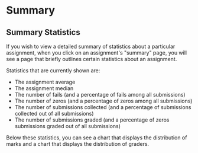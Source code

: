 # Summary

## Summary Statistics

If you wish to view a detailed summary of statistics about a particular assignment, when you click on an assignment's "summary" page, you will see a page that briefly outlines certain statistics about an assignment.

Statistics that are currently shown are:

- The assignment average
- The assignment median
- The number of fails (and a percentage of fails among all submissions)
- The number of zeros (and a percentage of zeros among all submissions)
- The number of submissions collected (and a percentage of submissions collected out of all submissions)
- The number of submissions graded (and a percentage of zeros submissions graded out of all submissions)

Below these statistics, you can see a chart that displays the distribution of marks and a chart that displays the distribution of graders.
